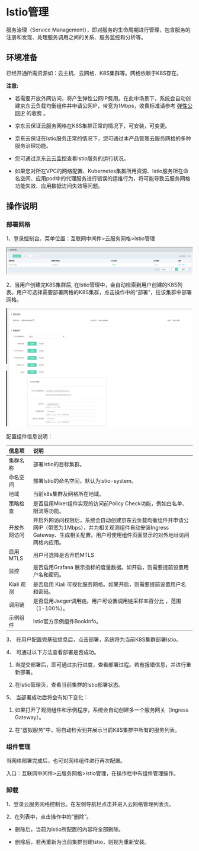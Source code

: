 #  Istio管理


服务治理（Service Management），即对服务的生命周期进行管理，包含服务的注册和发现、处理服务调用之间的关系、服务监控和分析等。


## 环境准备

已经开通所需资源如：云主机、云网格、K8S集群等。网格依赖于K8S存在。

**注意:** 

-  若需要开放外网访问，将产生弹性公网IP费用。在此中场景下，系统会自动创建京东云负载均衡组件并申请公网IP，带宽为1Mbps，收费标准请参考 [弹性公网IP](../../../Hyper-Converged-IDC/Cloud-Physical-Server/Operation-Guide/Networking/Elastic-IP-For-Physical-Cloud.md) 的收费  。

-  京东云保证云服务网格在K8S集群正常的情况下，可安装，可变更。

-  京东云保证在Istio服务正常的情况下，您可通过本产品管理云服务网格的多种服务治理功能。

-  您可通过京东云云监控查看Istio服务的运行状况。

-  如果您对所在VPC的网络配置、Kubernetes集群所用资源、Istio服务所在命名空间、应用pod中的代理服务进行错误的运维行为，将可能导致云服务网格功能失效、应用数据访问失效等问题。


## 操作说明

###  部署网格

1、登录控制台。菜单位置：互联网中间件>云服务网格>Istio管理
 
 ![](../../../../image/Internet-Middleware/Mesh/istio-list.png)

2、当用户创建完K8S集群后, 在Istio管理中，会自动检索到用户创建的K8S列表。用户可选择需要部署网格的K8S集群，点击操作中的“部署”，往该集群中部署网格。
 
![](../../../../image/Internet-Middleware/Mesh/bs.png)

配置组件信息说明：

| 信息项 | 说明 |
| :- | :- |
| 集群名称| 部署Istio的目标集群。 |
| 命名空间 | 部署Istio的命名空间，默认为istio-system。 |
| 地域 | 当前k8s集群及网格所在地域。 |
| 策略检查 | 是否启用Mixer组件实现的访问前Policy Check功能，例如白名单、限流等功能。 |
| 开放外网访问 |  开启外网访问权限后，系统会自动创建京东云负载均衡组件并申请公网IP（带宽为1Mbps），并为相关观测组件自动安装Ingress Gateway、生成相关配置。用户可使用组件页面显示的对外地址访问网格内应用。  |
| 启用MTLS | 用户可选择是否开启MTLS |
| 监控 | 是否启用Grafana 展示指标的度量数据。如开启，则需要提前设置用户名和密码。  |
| Kiali 观测 | 是否启用 Kiali 可视化服务网格。如果开启，则需要提前设置用户名和密码。 |
| 调用链 | 是否启用Jaeger调用链。用户可设置调用链采样率百分比 ，范围（1-100%）。 |
| 示例组件 | Istio官方示例组件BookInfo。 |



3、	在用户配置完基础信息后，点击部署，系统将为当前K8S集群部署Istio。

4、	可通过以下方法查看部署是否成功。

1)	当提交部署后，即可通过执行进度，查看部署过程。若有报错信息，并进行重新部署。

2)	在Istio管理页，查看当前集群的Istio部署状态。

5、	当部署成功后将会有如下变化：

1)	如果打开了观测组件和示例程序，系统会自动创建多一个服务网关（Ingress Gateway）。

2)	在“虚拟服务”中，将自动检索到并展示当前K8S集群中所有的服务列表。


###  组件管理

当网格部署完成后，也可对网格组件进行再次配置。

入口：互联网中间件>云服务网格>Istio管理，在操作栏中有组件管理操作。

###  卸载

1、登录云服务网格控制台。在左侧导航栏点击并进入云网格管理列表页。

2、在列表中，点击操作中的“删除”。

-  删除后，当前为Istio所配置的内容将全部删除。

-  删除后，若再重新为当前集群创建Istio，则视为重新安装。










